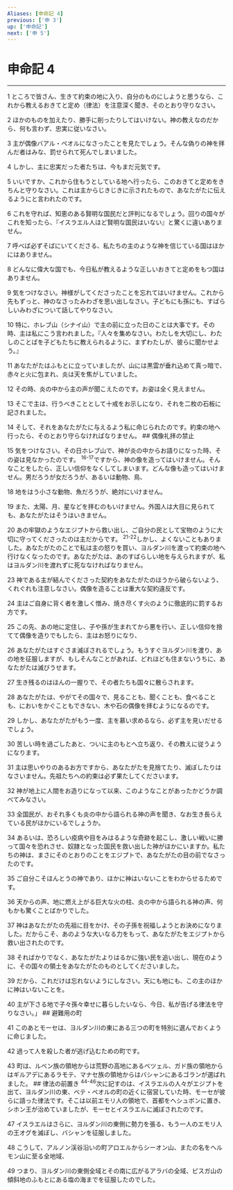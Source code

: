 ```yaml
---
Aliases: [申命記 4]
previous: ['申 3']
up: ['申命記']
next: ['申 5']
---
```

# 申命記 4

***




1 
ところで皆さん、生きて約束の地に入り、自分のものにしようと思うなら、これから教えるおきてと定め（律法）を注意深く聞き、そのとおり守りなさい。 



2 
ほかのものを加えたり、勝手に削ったりしてはいけない。神の教えなのだから、何も言わず、忠実に従いなさい。 



3 
主が偶像バアル・ペオルになさったことを見たでしょう。そんな偽りの神を拝んだ者はみな、罰せられて死んでしまいました。 



4 
しかし、主に忠実だった者たちは、今もまだ元気です。 



5 
いいですか、これから住もうとしている地へ行ったら、このおきてと定めをきちんと守りなさい。これは主からじきじきに示されたもので、あなたがたに伝えるようにと言われたのです。 



6 
これを守れば、知恵のある賢明な国民だと評判になるでしょう。回りの国々がこれを知ったら、『イスラエル人ほど賢明な国民はいない』と驚くに違いありません。 



7 
呼べば必ずそばにいてくださる、私たちの主のような神を信じている国はほかにはありません。 



8 
どんなに偉大な国でも、今日私が教えるような正しいおきてと定めをもつ国はありません。 



9 
気をつけなさい。神様がしてくださったことを忘れてはいけません。これから先もずっと、神のなさったみわざを思い出しなさい。子どもにも孫にも、すばらしいみわざについて話してやりなさい。 



10 
特に、ホレブ山（シナイ山）で主の前に立った日のことは大事です。その時、主は私にこう言われました。『人々を集めなさい。わたしを大切にし、わたしのことばを子どもたちに教えられるように、まずわたしが、彼らに聞かせよう。』 



11 
あなたがたはふもとに立っていましたが、山には黒雲が垂れ込めて真っ暗で、赤々と火に包まれ、炎は天を焦がしていました。 



12 
その時、炎の中から主の声が聞こえたのです。お姿は全く見えません。 



13 
そこで主は、行うべきこととして十戒をお示しになり、それを二枚の石板に記されました。 



14 
そして、それをあなたがたに与えるよう私に命じられたのです。約束の地へ行ったら、そのとおり守らなければなりません。 ## 偶像礼拝の禁止 



15 
気をつけなさい。その日ホレブ山で、神が炎の中からお語りになった時、その姿は見なかったのです。 <sup class="versenum">16-17</sup>ですから、神の像を造ってはいけません。そんなことをしたら、正しい信仰をなくしてしまいます。どんな像も造ってはいけません。男だろうが女だろうが、あるいは動物、鳥、 



18 
地をはう小さな動物、魚だろうが、絶対にいけません。 



19 
また、太陽、月、星などを拝むのもいけません。外国人は大目に見られても、あなたがたはそうはいきません。 



20 
あの牢獄のようなエジプトから救い出し、ご自分の民として宝物のように大切に守ってくださったのは主だからです。 <sup class="versenum">21-22</sup>しかし、よくないこともありました。あなたがたのことで私は主の怒りを買い、ヨルダン川を渡って約束の地へ行けなくなったのです。あなたがたは、あのすばらしい地を与えられますが、私はヨルダン川を渡れずに死ななければなりません。 



23 
神である主が結んでくださった契約をあなたがたのほうから破らないよう、くれぐれも注意しなさい。偶像を造ることは重大な契約違反です。 



24 
主はご自身に背く者を激しく憎み、焼き尽くす火のように徹底的に罰するお方です。 



25 
この先、あの地に定住し、子や孫が生まれてから悪を行い、正しい信仰を捨てて偶像を造りでもしたら、主はお怒りになり、 



26 
あなたがたはすぐさま滅ぼされるでしょう。もうすぐヨルダン川を渡り、あの地を征服しますが、もしそんなことがあれば、どれほども住まないうちに、あなたがたは滅びうせます。 



27 
生き残るのはほんの一握りで、その者たちも国々に散らされます。 



28 
あなたがたは、やがてその国々で、見ることも、聞くことも、食べることも、においをかぐこともできない、木や石の偶像を拝むようになるのです。 



29 
しかし、あなたがたがもう一度、主を慕い求めるなら、必ず主を見いだせるでしょう。 



30 
苦しい時を過ごしたあと、ついに主のもとへ立ち返り、その教えに従うようになります。 



31 
主は思いやりのあるお方ですから、あなたがたを見捨てたり、滅ぼしたりはなさいません。先祖たちへの約束は必ず果たしてくださいます。 



32 
神が地上に人間をお造りになって以来、このようなことがあったかどうか調べてみなさい。 



33 
全国民が、おそれ多くも炎の中から語られる神の声を聞き、なお生き長らえている民がほかにいるでしょうか。 



34 
あるいは、恐ろしい疫病や目をみはるような奇跡を起こし、激しい戦いに勝って国々を恐れさせ、奴隷となった国民を救い出した神がほかにいますか。私たちの神は、まさにそのとおりのことをエジプトで、あなたがたの目の前でなさったのです。 



35 
ご自分こそほんとうの神であり、ほかに神はいないことをわからせるためです。 



36 
天からの声、地に燃え上がる巨大な火の柱、炎の中から語られる神の声、何もかも驚くことばかりでした。 



37 
神はあなたがたの先祖に目をかけ、その子孫を祝福しようとお決めになりました。だからこそ、あのような大いなる力をもって、あなたがたをエジプトから救い出されたのです。 



38 
そればかりでなく、あなたがたよりはるかに強い民を追い出し、現在のように、その国々の領土をあなたがたのものとしてくださいました。 



39 
だから、これだけは忘れないようにしなさい。天にも地にも、この主のほかに神はいないことを。 



40 
主が下さる地で子々孫々幸せに暮らしたいなら、今日、私が告げる律法を守りなさい。」 ## 避難用の町 



41 
このあとモーセは、ヨルダン川の東にある三つの町を特別に選んでおくように命じました。 



42 
過って人を殺した者が逃げ込むための町です。 



43 
町は、ルベン族の領地からは荒野の高地にあるベツェル、ガド族の領地からはギルアデにあるラモテ、マナセ族の領地からはバシャンにあるゴランが選ばれました。 ## 律法の前置き <sup class="versenum">44-46</sup>次に記すのは、イスラエルの人々がエジプトを出て、ヨルダン川の東、ベテ・ペオルの町の近くに宿営していた時、モーセが彼らに語った律法です。そこは以前エモリ人の領地で、首都をヘシュボンに置き、シホン王が治めていましたが、モーセとイスラエルに滅ぼされたのです。 



47 
イスラエルはさらに、ヨルダン川の東側に勢力を張る、もう一人のエモリ人の王オグを滅ぼし、バシャンを征服しました。 



48 
こうして、アルノン渓谷沿いの町アロエルからシーオン山、またの名をヘルモン山に至る全地域、 



49 
つまり、ヨルダン川の東側全域とその南に広がるアラバの全域、ピスガ山の傾斜地のふもとにある塩の海までを征服したのでした。
